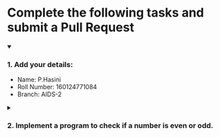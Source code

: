 # Complete the following tasks and submit a Pull Request
<details open>
<summary><h3>1. Add your details: </h3></summary>
<ul>
  <li> Name: P.Hasini
  <li> Roll Number: 160124771084
  <li> Branch: AIDS-2
</ul>
</details>
<details>
<summary><h3> 2. Implement a program to check if a number is even or odd. </h3></summary>
<ul>
  <li> Create a new file in the repository and add your code. </li>
  <li> Use any programming language of your choice. </li>
</ul>
</details>
